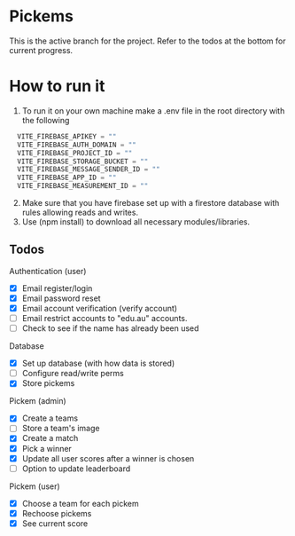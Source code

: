 # Pickems

This is the active branch for the project. Refer to the todos at the bottom for current progress.


# How to run it
1) To run it on your own machine make a .env file in the root directory with the following
``` js
  VITE_FIREBASE_APIKEY = ""
  VITE_FIREBASE_AUTH_DOMAIN = ""
  VITE_FIREBASE_PROJECT_ID = ""
  VITE_FIREBASE_STORAGE_BUCKET = ""
  VITE_FIREBASE_MESSAGE_SENDER_ID = "" 
  VITE_FIREBASE_APP_ID = ""
  VITE_FIREBASE_MEASUREMENT_ID = ""
```
2) Make sure that you have firebase set up with a firestore database with rules allowing reads and writes.
3) Use (npm install) to download all necessary modules/libraries.

## Todos
Authentication (user)
- [X] Email register/login
- [X] Email password reset
- [X] Email account verification (verify account)
- [ ] Email restrict accounts to "edu.au" accounts.
- [ ] Check to see if the name has already been used

Database
- [X] Set up database (with how data is stored)
- [ ] Configure read/write perms
- [X] Store pickems

Pickem (admin)
- [X] Create a teams
- [ ] Store a team's image
- [X] Create a match
- [X] Pick a winner
- [X] Update all user scores after a winner is chosen
- [ ] Option to update leaderboard

Pickem (user)
- [X] Choose a team for each pickem
- [X] Rechoose pickems
- [X] See current score
